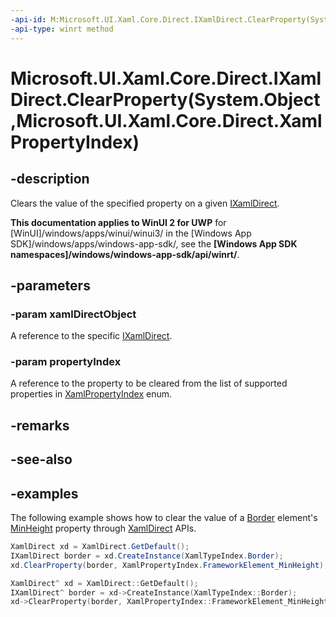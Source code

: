 ```yaml
---
-api-id: M:Microsoft.UI.Xaml.Core.Direct.IXamlDirect.ClearProperty(System.Object,Microsoft.UI.Xaml.Core.Direct.XamlPropertyIndex)
-api-type: winrt method
---
```


# Microsoft.UI.Xaml.Core.Direct.IXamlDirect.ClearProperty(System.Object,Microsoft.UI.Xaml.Core.Direct.XamlPropertyIndex)

<!--
public void ClearProperty (object xamlDirectObject, Microsoft.UI.Xaml.Core.Direct.XamlPropertyIndex propertyIndex);
-->


## -description

Clears the value of the specified property on a given [IXamlDirect](ixamldirect.md).

**This documentation applies to WinUI 2 for UWP** for [WinUI]/windows/apps/winui/winui3/ in the [Windows App SDK]/windows/apps/windows-app-sdk/, see the **[Windows App SDK namespaces]/windows/windows-app-sdk/api/winrt/**.

## -parameters

### -param xamlDirectObject

A reference to the specific [IXamlDirect](ixamldirect.md).

### -param propertyIndex

A reference to the property to be cleared from the list of supported properties in [XamlPropertyIndex](xamlpropertyindex.md) enum.

## -remarks

## -see-also

## -examples

The following example shows how to clear the value of a [Border](/uwp/api/windows.ui.xaml.controls.border) element's [MinHeight](/uwp/api/windows.ui.xaml.frameworkelement.minheight) property through [XamlDirect](xamldirect.md) APIs.

```C#
XamlDirect xd = XamlDirect.GetDefault();
IXamlDirect border = xd.CreateInstance(XamlTypeIndex.Border);
xd.ClearProperty(border, XamlPropertyIndex.FrameworkElement_MinHeight);
```

```CPP
XamlDirect^ xd = XamlDirect::GetDefault();
IXamlDirect^ border = xd->CreateInstance(XamlTypeIndex::Border);
xd->ClearProperty(border, XamlPropertyIndex::FrameworkElement_MinHeight);
```
